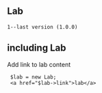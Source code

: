 Lab  
---------------------------
    1--last version (1.0.0)
    
    
including Lab
----------------------------
 Add link to lab content
     
     $lab = new Lab;
     <a href="$lab->link">lab</a>  